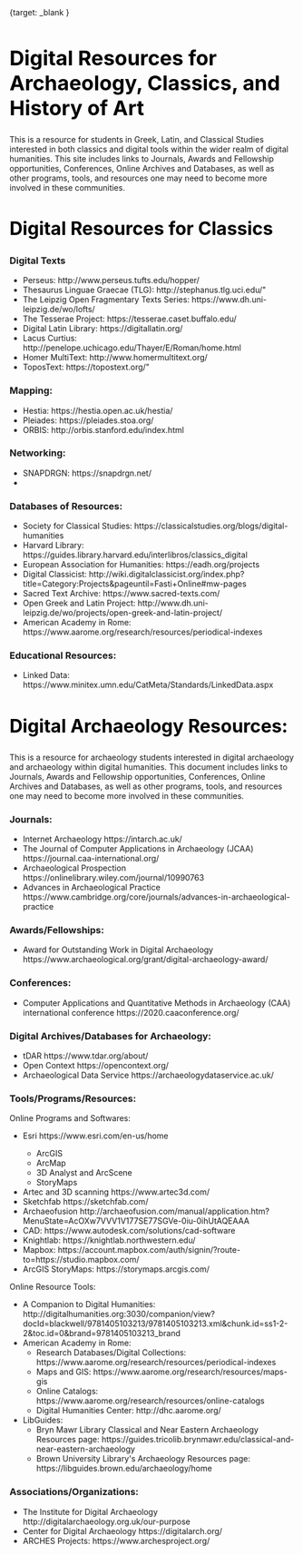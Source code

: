 <html lang="en" dir="ltr">
  <head>
    <meta charset="utf-8">
    <title>Digital Resources for Archaeology, Classics, and History of Art</title>
    <style>
      h1 {
        font-size: 36px;
        color: black;
      }
      h2 {
        font-size: 32px;
        color: black;
      }
      p {
        font-size: 27px
        color: black;
      }
      h3 {
        font-size: 30px
        color: black;
      }
      h4 {
        font-size: 28px
        color: black;
      }
      a:link {
        color: blue
        background-color: #fff0be;
        text-decoration: none;
      }
      a:visited {
        color: green;
        background-color: transparent;
        text-decoration: none;
      }
      a:hover {
        color: #00aeef;
        background-color: transparent;
        text-decoration: underline;
      }
      a:active {
        color: orange;
        background-color: transparent;
        text-decoration: underline;
      }
    </style>
    <attribute>
      {target: _blank
      }
  </head>
<h1>Digital Resources for Archaeology, Classics, and History of Art</h1>

<p> This is a resource for students in Greek, Latin, and Classical Studies interested in both classics and digital tools within the wider realm of digital humanities. This site includes links to Journals, Awards and Fellowship opportunities, Conferences, Online Archives and Databases, as well as other programs, tools, and resources one may need to become more involved in these communities. </p>

<h2>Digital Resources for Classics</h2>

  <h3>Digital Texts</h3>
    <ul>
    <li> Perseus: <a ref="http://www.perseus.tufts.edu/hopper/" target="_blank">http://www.perseus.tufts.edu/hopper/</a></li>
    <li> Thesaurus Linguae Graecae (TLG): <a ref="http://stephanus.tlg.uci.edu/">http://stephanus.tlg.uci.edu/"</a></li>
    <li> The Leipzig Open Fragmentary Texts Series: <a ref="https://www.dh.uni-leipzig.de/wo/lofts/">https://www.dh.uni-leipzig.de/wo/lofts/</a></li>
    <li> The Tesserae Project: <a ref="https://tesserae.caset.buffalo.edu/">https://tesserae.caset.buffalo.edu/</a></li>
    <li> Digital Latin Library: <a ref="https://digitallatin.org/">https://digitallatin.org/</a></li>
    <li> Lacus Curtius: <a ref="http://penelope.uchicago.edu/Thayer/E/Roman/home.html">http://penelope.uchicago.edu/Thayer/E/Roman/home.html</a></li>
    <li> Homer MultiText: <a ref="http://www.homermultitext.org/">http://www.homermultitext.org/</a></li>
    <li> ToposText: <a ref="https://topostext.org/">https://topostext.org/</a>"</li>
  </ul>

<h3>Mapping:</h3>
  <ul>
  <li> Hestia: <a ref="https://hestia.open.ac.uk/hestia/">https://hestia.open.ac.uk/hestia/</a></li>
  <li> Pleiades: <a ref="https://pleiades.stoa.org/">https://pleiades.stoa.org/</a></li>
  <li> ORBIS: <a ref="http://orbis.stanford.edu/index.html">http://orbis.stanford.edu/index.html</a></li>
</ul>

<h3>Networking:</h3>
  <ul>
  <li> SNAPDRGN: <a ref="https://snapdrgn.net/">https://snapdrgn.net/</a><li>
  </ul>

<h3>Databases of Resources:</h3>
  <ul>
  <li> Society for Classical Studies: <a ref="https://classicalstudies.org/blogs/digital-humanities">https://classicalstudies.org/blogs/digital-humanities</a></li>
  <li> Harvard Library: <a ref="https://guides.library.harvard.edu/interlibros/classics_digital">https://guides.library.harvard.edu/interlibros/classics_digital</a></li>
  <li>European Association for Humanities: <a ref="https://eadh.org/projects">https://eadh.org/projects</a></li>
  <li> Digital Classicist: <a ref="http://wiki.digitalclassicist.org/index.php?title=Category:Projects&pageuntil=Fasti+Online#mw-pages">http://wiki.digitalclassicist.org/index.php?title=Category:Projects&pageuntil=Fasti+Online#mw-pages</a></li>
  <li> Sacred Text Archive: <a ref="https://www.sacred-texts.com/">https://www.sacred-texts.com/</a></li>
  <li> Open Greek and Latin Project: <a ref="http://www.dh.uni-leipzig.de/wo/projects/open-greek-and-latin-project/">http://www.dh.uni-leipzig.de/wo/projects/open-greek-and-latin-project/</a></li>
  <li> American Academy in Rome: <a ref="https://www.aarome.org/research/resources/periodical-indexes">https://www.aarome.org/research/resources/periodical-indexes</a></li>
</ul>

<h3>Educational Resources:</h3>
  <ul>
  <li> Linked Data: <a ref="https://www.minitex.umn.edu/CatMeta/Standards/LinkedData.aspx">https://www.minitex.umn.edu/CatMeta/Standards/LinkedData.aspx</a></li>
</ul>

<h2>Digital Archaeology Resources:</h2>

<p>This is a resource for archaeology students interested in digital archaeology and archaeology within digital humanities. This document includes links to Journals, Awards and Fellowship opportunities, Conferences, Online Archives and Databases, as well as other programs, tools, and resources one may need to become more involved in these communities.</p>

<h3>Journals:</h3>
  <ul>
  <li> Internet Archaeology <a ref"https://intarch.ac.uk/">https://intarch.ac.uk/</a></li>
  <li> The Journal of Computer Applications in Archaeology (JCAA) <a ref="https://journal.caa-international.org/">https://journal.caa-international.org/</a></li>
  <li> Archaeological Prospection <a ref="https://onlinelibrary.wiley.com/journal/10990763">https://onlinelibrary.wiley.com/journal/10990763</a></li>
  <li> Advances in Archaeological Practice <a ref="https://www.cambridge.org/core/journals/advances-in-archaeological-practice">https://www.cambridge.org/core/journals/advances-in-archaeological-practice</a></li>
</ul>

<h3>Awards/Fellowships:</h3>
<ul>
<li> Award for Outstanding Work in Digital Archaeology <a ref="https://www.archaeological.org/grant/digital-archaeology-award/">https://www.archaeological.org/grant/digital-archaeology-award/</a></li>
</ul>

<h3>Conferences:</h3>
<ul>
  <li> Computer Applications and Quantitative Methods in Archaeology (CAA) international conference <a ref="https://2020.caaconference.org/">https://2020.caaconference.org/</a></li>
</ul>

<h3>Digital Archives/Databases for Archaeology:</h3>
<ul>
<li> tDAR <a ref="https://www.tdar.org/about/">https://www.tdar.org/about/</a></li>
<li> Open Context <a ref="https://opencontext.org/">https://opencontext.org/</a></li>
<li> Archaeological Data Service <a ref="https://archaeologydataservice.ac.uk/">https://archaeologydataservice.ac.uk/</a></li>
</ul>

<h3>Tools/Programs/Resources:</h3>
Online Programs and Softwares:
  <ul>
    <li> Esri <a ref="https://www.esri.com/en-us/home">https://www.esri.com/en-us/home</a></li>
    <ul>
      <li> ArcGIS </li>
      <li> ArcMap </li>
      <li> 3D Analyst and ArcScene </li>
      <li> StoryMaps </li>
    </ul>
    <li> Artec and 3D scanning <a ref="https://www.artec3d.com/">https://www.artec3d.com/</a></li>
    <li> Sketchfab <a ref="https://sketchfab.com/">https://sketchfab.com/</a></li>
    <li> Archaeofusion <a ref="http://archaeofusion.com/manual/application.htm?MenuState=AcOXw7VVV1V177SE77SGVe-0iu-0ihUtAQEAAA">http://archaeofusion.com/manual/application.htm?MenuState=AcOXw7VVV1V177SE77SGVe-0iu-0ihUtAQEAAA</a></li>
    <li> CAD: <a ref="https://www.autodesk.com/solutions/cad-software">https://www.autodesk.com/solutions/cad-software</a></li>
   <li> Knightlab: <a ref="https://knightlab.northwestern.edu/">https://knightlab.northwestern.edu/</a></li>
    <li> Mapbox: <a ref="https://account.mapbox.com/auth/signin/?route-to=https://studio.mapbox.com/">https://account.mapbox.com/auth/signin/?route-to=https://studio.mapbox.com/</a></li>
    <li> ArcGIS StoryMaps: <a ref="https://storymaps.arcgis.com/">https://storymaps.arcgis.com/</a></li>
  </ul>

  Online Resource Tools:
  <ul>
   <li> A Companion to Digital Humanities: <a ref="http://digitalhumanities.org:3030/companion/view?docId=blackwell/9781405103213/9781405103213.xml&chunk.id=ss1-2-2&toc.id=0&brand=9781405103213_brand">http://digitalhumanities.org:3030/companion/view?docId=blackwell/9781405103213/9781405103213.xml&chunk.id=ss1-2-2&toc.id=0&brand=9781405103213_brand</a></li>
    <li> American Academy in Rome:
      <ul>
        <li> Research Databases/Digital Collections: <a ref="https://www.aarome.org/research/resources/periodical-indexes">https://www.aarome.org/research/resources/periodical-indexes</a></li>
        <li> Maps and GIS: <a ref="https://www.aarome.org/research/resources/maps-gis">https://www.aarome.org/research/resources/maps-gis
        <li> Online Catalogs: <a ref="https://www.aarome.org/research/resources/online-catalogs">https://www.aarome.org/research/resources/online-catalogs</a></li>
        <li> Digital Humanities Center: <a ref="http://dhc.aarome.org/">http://dhc.aarome.org/</a></li>
  </ul>
   <li> LibGuides:
     <ul>
       <li> Bryn Mawr Library Classical and Near Eastern Archaeology Resources page: <a ref="https://guides.tricolib.brynmawr.edu/classical-and-near-eastern-archaeology">https://guides.tricolib.brynmawr.edu/classical-and-near-eastern-archaeology</a></li>
       <li> Brown University Library's Archaeology Resources page: <a ref="https://libguides.brown.edu/archaeology/home">https://libguides.brown.edu/archaeology/home</a></li>
</ul>
</ul>
<h3>Associations/Organizations:</h3>
  <ul>
    <li> The Institute for Digital Archaeology <a ref="http://digitalarchaeology.org.uk/our-purpose">http://digitalarchaeology.org.uk/our-purpose</a></li>
    <li> Center for Digital Archaeology <a ref="https://digitalarch.org/">https://digitalarch.org/</a></li>
    <li> ARCHES Projects: <a ref="https://www.archesproject.org/">https://www.archesproject.org/</a></li>
